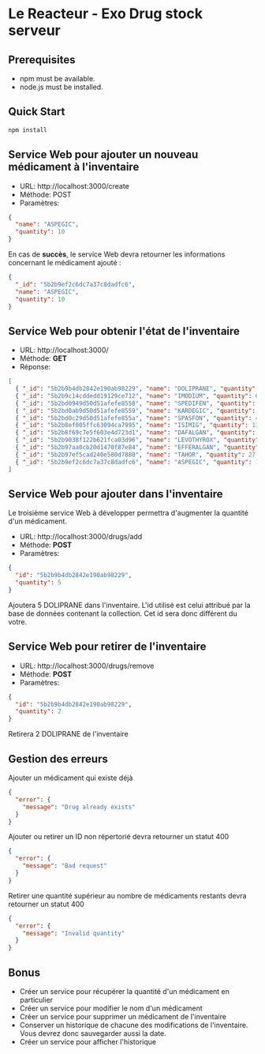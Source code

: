 # Le Reacteur - Exo Drug stock serveur

## Prerequisites

- npm must be available.
- node.js must be installed.

## Quick Start

```bash
npm install
```

## Service Web pour ajouter un nouveau médicament à l'inventaire

- URL: http://localhost:3000/create
- Méthode: POST
- Paramètres:

```json
{
  "name": "ASPEGIC",
  "quantity": 10
}
```

En cas de **succès**, le service Web devra retourner les informations concernant le médicament ajouté :

```json
{
  "_id": "5b2b9ef2c6dc7a37c8dadfc6",
  "name": "ASPEGIC",
  "quantity": 10
}
```

## Service Web pour obtenir l'état de l'inventaire

- URL: http://localhost:3000/
- Méthode: **GET**
- Réponse:

```json
[
  { "_id": "5b2b9b4db2842e190ab98229", "name": "DOLIPRANE", "quantity": 19 },
  { "_id": "5b2b9c14cddedd19129ce712", "name": "IMODIUM", "quantity": 63 },
  { "_id": "5b2bd0949d50d51afefe8558", "name": "SPEDIFEN", "quantity": 56 },
  { "_id": "5b2bd0ab9d50d51afefe8559", "name": "KARDEGIC", "quantity": 12 },
  { "_id": "5b2bd0c29d50d51afefe855a", "name": "SPASFON", "quantity": 42 },
  { "_id": "5b2b8ef005ffc63094ca7995", "name": "ISIMIG", "quantity": 13 },
  { "_id": "5b2b8f69c7e5f603e4d723d1", "name": "DAFALGAN", "quantity": 6 },
  { "_id": "5b2b9038f122b621fca03d96", "name": "LEVOTHYROX", "quantity": 0 },
  { "_id": "5b2b97aa0cb20d1470f87e84", "name": "EFFERALGAN", "quantity": 63 },
  { "_id": "5b2b97ef5cad240e580d7880", "name": "TAHOR", "quantity": 27 },
  { "_id": "5b2b9ef2c6dc7a37c8dadfc6", "name": "ASPEGIC", "quantity": 10 }
]
```

## Service Web pour ajouter dans l'inventaire

Le troisième service Web à développer permettra d'augmenter la quantité d'un médicament.

- URL: http://localhost:3000/drugs/add
- Méthode: **POST**
- Paramètres:

```json
{
  "id": "5b2b9b4db2842e190ab98229",
  "quantity": 5
}
```

Ajoutera 5 DOLIPRANE dans l'inventaire. L'id utilisé est celui attribué par la base de données contenant la collection. Cet id sera donc différent du votre.

## Service Web pour retirer de l'inventaire

- URL: http://localhost:3000/drugs/remove
- Méthode: **POST**
- Paramètres:

```json
{
  "id": "5b2b9b4db2842e190ab98229",
  "quantity": 2
}
```

Retirera 2 DOLIPRANE de l'inventaire

## Gestion des erreurs

Ajouter un médicament qui existe déjà

```json
{
  "error": {
    "message": "Drug already exists"
  }
}
```

Ajouter ou retirer un ID non répertorié devra retourner un statut 400

```json
{
  "error": {
    "message": "Bad request"
  }
}
```

Retirer une quantité supérieur au nombre de médicaments restants devra retourner un statut 400

```json
{
  "error": {
    "message": "Invalid quantity"
  }
}
```

## Bonus

- Créer un service pour récupérer la quantité d'un médicament en particulier
- Créer un service pour modifier le nom d'un médicament
- Créer un service pour supprimer un médicament de l'inventaire
- Conserver un historique de chacune des modifications de l'inventaire. Vous devrez donc sauvegarder aussi la date.
- Créer un service pour afficher l'historique
